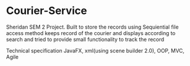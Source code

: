 # Courier-Service
Sheridan SEM 2 Project.
Built to store the records using Sequiential file access method
keeps record of the courier and displays according to search and tried to provide small functionality to track the record

Technical specification
JavaFX, xml(using scene builder 2.0), OOP, MVC, Agile 
